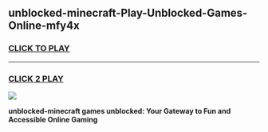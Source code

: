 
## unblocked-minecraft-Play-Unblocked-Games-Online-mfy4x
<h3>
<a href="https://premium76.site?title=unblocked-minecraft&ref=25A">CLICK TO PLAY</a></h3>
<hr>

<h3>
<a href="https://premium76.site?title=unblocked-minecraft&ref=25A">CLICK 2 PLAY</a>
  
</h3>

<a href="https://premium76.site?title=unblocked-minecraft&ref=25A"><img src="https://clearcache.store/games.png"></a>


**unblocked-minecraft games unblocked: Your Gateway to Fun and Accessible Online Gaming**
